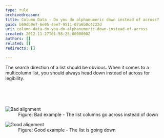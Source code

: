 ```yaml
---
type: rule
archivedreason: 
title: Column Data - Do you do alphanumeric down instead of across?
guid: b69db9e7-6e05-4ee7-9511-07a6b0c4222d
uri: column-data-do-you-do-alphanumeric-down-instead-of-across
created: 2012-11-27T01:58:25.0000000Z
authors: []
related: []
redirects: []

---
```



<p>The search direction of a list should be obvious. When it comes to a multicolumn list, you should always head down instead of across for legibility.</p>
<br><excerpt class='endintro'></excerpt><br>
​<dl class="badImage"><dt><img src="http&#58;//www.ssw.com.au/ssw/Standards/Rules/Images/bad-alphanum.jpg" alt="Bad alignment" /></dt>
<dd>Figure&#58; Bad example - The list columns go across instead of down</dd></dl>
<dl class="goodImage"><dt><img src="http&#58;//www.ssw.com.au/ssw/Standards/Rules/Images/good-alphanum.jpg" alt="Good alignment" /></dt>
<dd>Figure&#58; Good example - The list is going down</dd></dl>



